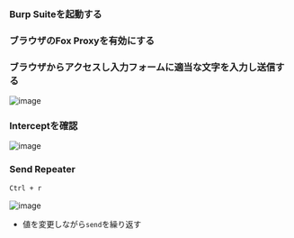 ### Burp Suiteを起動する
### ブラウザのFox Proxyを有効にする
### ブラウザからアクセスし入力フォームに適当な文字を入力し送信する
![image](https://github.com/user-attachments/assets/3daa7f7c-903e-4489-87f2-e54ee9c6019f)

### Interceptを確認
![image](https://github.com/user-attachments/assets/e5d86546-17ed-4097-8e2a-adb1476a17f6)
### Send Repeater
```bash
Ctrl + r
```
![image](https://github.com/user-attachments/assets/20734462-5111-4fa7-8ac2-d717e19e4763)
- 値を変更しながら`send`を繰り返す